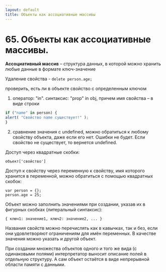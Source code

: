 ```yaml
---
layout: default
title: Объекты как ассоциативные массивы
---
```


# 65. Объекты как ассоциативные массивы.

**Ассоциативный массив** – структура данных, в которой можно хранить любые данные в формате ключ-значение

Удаление свойства - `delete person.age;`

проверить, есть ли в объекте свойство с определенным ключом

1. оператор: "in". синтаксис: "prop" in obj, причем имя свойства – в виде строки
```javascript
if ("name" in person) {
alert( "Свойство name существует!" );
}
```
2. сравнение значения с undefined, можно обратиться к любому свойству объекта, даже если его нет. Ошибки не будет. Если свойство не существует, то вернется undefined.

Доступ через квадратные скобки:

`объект['свойство']`

Доступ к свойству через переменную к свойству, имя которого хранится в переменной, можно обратиться с помощью квадратных скобок:

```
var person = {};
person.age = 25;
```

Объект можно заполнить значениями при создании, указав их в фигурных скобках (литеральный синтаксис):

`{ ключ1: значение1, ключ2: значение2, ... }`

Названия свойств можно перечислять как в кавычках, так и без, если они удовлетворяют ограничениям для имён переменных. В качестве значения можно указать и другой объект.

При создании множества объектов одного и того же вида (с одинаковыми полями) интерпретатор выносит описание полей в отдельную структуру. А сам объект остаётся в виде непрерывной области памяти с данными.